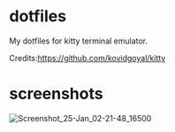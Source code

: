 # dotfiles
My dotfiles for kitty terminal emulator.

Credits:https://github.com/kovidgoyal/kitty

# screenshots
![Screenshot_25-Jan_02-21-48_16500](https://github.com/wbose/kitty_conf_/assets/84239853/3b658858-3620-4587-b446-7c08f0ae63cd)

